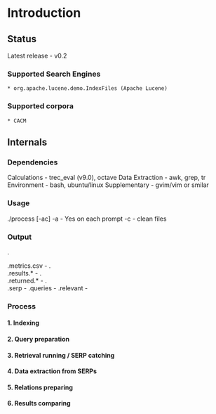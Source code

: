 # Introduction

## Status
Latest release - v0.2

### Supported Search Engines
	* org.apache.lucene.demo.IndexFiles (Apache Lucene)

### Supported corpora
	* CACM

## Internals

### Dependencies
Calculations - trec_eval (v9.0), octave
Data Extraction - awk, grep, tr
Environment - bash, ubuntu/linux
Supplementary - gvim/vim or smilar

### Usage
./process [-ac]
-a - Yes on each prompt
-c - clean files

### Output
<Corpora>.<Search Engine>.metrics.csv - 
<Corpora>.<Search Engine>.results.* - 
<Corpora>.<Search Engine>.returned.* - 
<Corpora>.<Search Engine>.serp - 
<Corpora>.queries - 
<Corpora>.relevant - 

### Process

#### 1. Indexing

#### 2. Query preparation

#### 3. Retrieval running / SERP catching

#### 4. Data extraction from SERPs

#### 5. Relations preparing

#### 6. Results comparing

